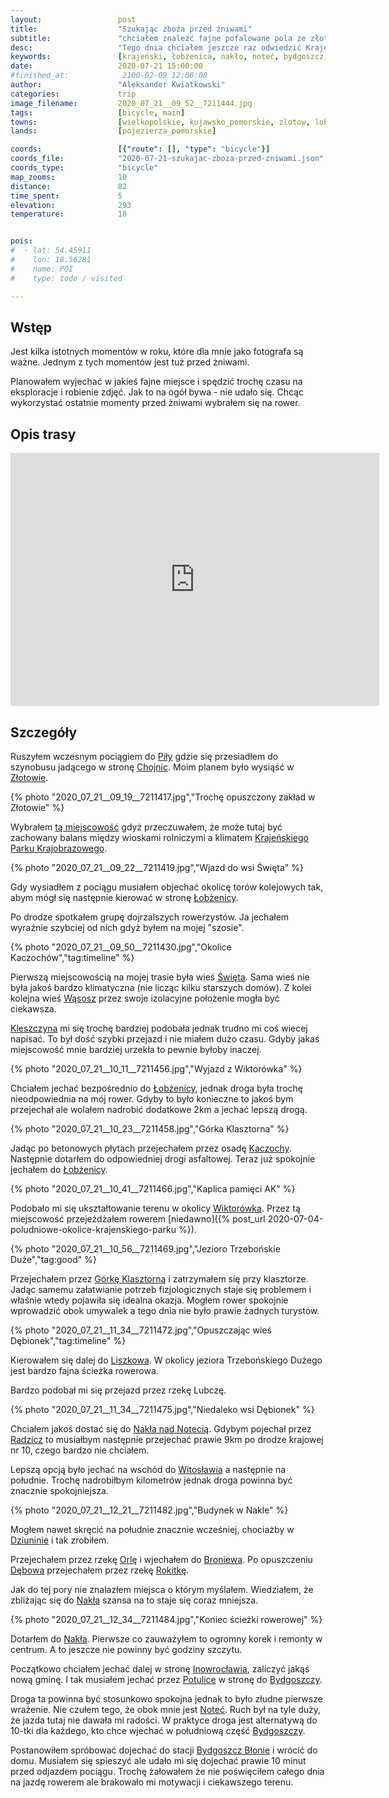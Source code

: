 ```yaml
---
layout:                 post
title:                  "Szukając zboża przed żniwami"
subtitle:               "chciałem znaleźć fajne pofalowane pola ze złotymi zbożami a ostatecznie był to bardzo szybki przejazd"
desc:                   "Tego dnia chciałem jeszcze raz odwiedzić Krajeński Park Krajobrazowy i poszukać ładne, pofalowane pola z idealnie złotym zbożem. Nie licząc kilku zdjęć to mógłbym powiedzieć, że nie udało mi się tego dokonać."
keywords:               [krajeński, łobżenica, nakło, noteć, bydgoszcz, gorzeń, łochowo, dębowo, dziunin, kleszczyna]
date:                   2020-07-21 15:00:00
#finished_at:            2100-02-09 12:00:00
author:                 "Aleksander Kwiatkowski"
categories:             trip
image_filename:         2020_07_21__09_52__7211444.jpg
tags:                   [bicycle, main]
towns:                  [wielkopolskie, kujawsko_pomorskie, zlotow, lobzenica, sadki, naklo_nad_notecia, biale_blota, bydgoszcz]
lands:                  [pojezierza_pomorskie]

coords:                 [{"route": [], "type": "bicycle"}]
coords_file:            "2020-07-21-szukajac-zboza-przed-zniwami.json"
coords_type:            "bicycle"
map_zooms:              10
distance:               82
time_spent:             5
elevation:              293
temperature:            18


pois:
#  - lat: 54.45911
#    lon: 18.56281
#    name: POI
#    type: todo / visited

---
```


[wiki-pila]: https://pl.wikipedia.org/wiki/Pi%C5%82a_(miasto)
[wiki-chojnice]: https://pl.wikipedia.org/wiki/Chojnice
[wiki-zlotow]: https://pl.wikipedia.org/wiki/Z%C5%82ot%C3%B3w
[wiki-lobzenica]: https://pl.wikipedia.org/wiki/%C5%81ob%C5%BCenica
[wiki-swieta]: https://pl.wikipedia.org/wiki/%C5%9Awi%C4%99ta_(wojew%C3%B3dztwo_wielkopolskie)
[wiki-wasosz]: https://pl.wikipedia.org/wiki/W%C4%85sosz_(wojew%C3%B3dztwo_kujawsko-pomorskie)
[wiki-kleszczyna]: https://pl.wikipedia.org/wiki/Kleszczyna
[wiki-kaczochy]: https://pl.wikipedia.org/wiki/Kaczochy
[wiki-wiktorowko]: https://pl.wikipedia.org/wiki/Wiktor%C3%B3wko
[wiki-gorka-klasztorna]: https://pl.wikipedia.org/wiki/G%C3%B3rka_Klasztorna
[wiki-liszkowo]: https://pl.wikipedia.org/wiki/Liszkowo_(powiat_szczecinecki)
[wiki-naklo-nad-notecia]: https://pl.wikipedia.org/wiki/Nak%C5%82o_nad_Noteci%C4%85
[wiki-radzicz]: https://pl.wikipedia.org/wiki/Radzicz_(wojew%C3%B3dztwo_kujawsko-pomorskie)
[wiki-witoslaw]: https://pl.wikipedia.org/wiki/Witos%C5%82aw_(wojew%C3%B3dztwo_kujawsko-pomorskie)
[wiki-dziunin]: https://pl.wikipedia.org/wiki/Dziunin_(wojew%C3%B3dztwo_wielkopolskie)
[wiki-orla-rzeka]: https://pl.wikipedia.org/wiki/Orla_(dop%C5%82yw_%C5%81ob%C5%BConki)
[wiki-debowo]: https://pl.wikipedia.org/wiki/D%C4%99bowo_(powiat_augustowski)
[wiki-rokitka-rzeka]: https://pl.wikipedia.org/wiki/Rokitka_(dop%C5%82yw_Noteci)
[wiki-bydgoszcz]: https://pl.wikipedia.org/wiki/Bydgoszcz
[wiki-potulice]: https://pl.wikipedia.org/wiki/Potulice_(wojew%C3%B3dztwo_kujawsko-pomorskie)
[wiki-krajenski-park]: https://pl.wikipedia.org/wiki/Kraje%C5%84ski_Park_Krajobrazowy
[wiki-broniewo]: https://pl.wikipedia.org/wiki/Broniewo_(powiat_nakielski)
[wiki-inowroclaw]: https://pl.wikipedia.org/wiki/Inowroc%C5%82aw
[wiki-notec]: https://pl.wikipedia.org/wiki/Note%C4%87
[wiki-bydgoszcz-blonie]: https://pl.wikipedia.org/wiki/Bydgoszcz_B%C5%82onie


## Wstęp

Jest kilka istotnych momentów w roku, które dla mnie jako fotografa są ważne.
Jednym z tych momentów jest tuż przed żniwami.

Planowałem wyjechać w jakieś fajne miejsce i spędzić trochę czasu na eksploracje
i robienie zdjęć. Jak to na ogół bywa - nie udało się. Chcąc wykorzystać
ostatnie momenty przed żniwami wybrałem się na rower.

## Opis trasy

<iframe height='405' width='590' frameborder='0' allowtransparency='true' scrolling='no' src='https://www.strava.com/activities/3795162985/embed/d54c23c72cd266eb96ecefae772d38b3e37e3567'></iframe>

## Szczegóły

Ruszyłem wczesnym pociągiem do [Piły][wiki-pila] gdzie się
przesiadłem do szynobusu jadącego w stronę [Chojnic][wiki-chojnice].
Moim planem było wysiąść w [Złotowie][wiki-zlotow].

{% photo "2020_07_21__09_19__7211417.jpg","Trochę opuszczony zakład w Złotowie" %}

Wybrałem [tą miejscowość][wiki-zlotow] gdyż przeczuwałem, że może tutaj
być zachowany balans między wioskami rolniczymi a klimatem
[Krajeńskiego Parku Krajobrazowego][wiki-krajenski-park].

{% photo "2020_07_21__09_22__7211419.jpg","Wjazd do wsi Święta" %}

Gdy wysiadłem z pociągu musiałem objechać okolicę torów kolejowych
tak, abym mógł się następnie kierować w stronę [Łobżenicy][wiki-lobzenica].

Po drodze spotkałem grupę dojrzalszych rowerzystów. Ja jechałem wyraźnie
szybciej od nich gdyż byłem na mojej "szosie".

{% photo "2020_07_21__09_50__7211430.jpg","Okolice Kaczochów","tag:timeline" %}

Pierwszą miejscowością na mojej trasie była wieś [Święta][wiki-swieta]. Sama wieś
nie była jakoś bardzo klimatyczna (nie licząc kilku starszych domów). Z kolei
kolejna wieś [Wąsosz][wiki-wasosz] przez swoje izolacyjne położenie mogła być
ciekawsza.

[Kleszczyna][wiki-kleszczyna] mi się trochę bardziej podobała jednak trudno
mi coś wiecej napisać. To był dość szybki przejazd i nie miałem dużo czasu.
Gdyby jakaś miejscowość mnie bardziej urzekła to pewnie byłoby inaczej.

{% photo "2020_07_21__10_11__7211456.jpg","Wyjazd z Wiktorówka" %}

Chciałem jechać bezpośrednio do [Łobżenicy][wiki-lobzenica], jednak droga była
trochę nieodpowiednia na mój rower. Gdyby to było konieczne to jakoś bym przejechał
ale wolałem nadrobić dodatkowe 2km a jechać lepszą drogą.

{% photo "2020_07_21__10_23__7211458.jpg","Górka Klasztorna" %}

Jadąc po betonowych płytach przejechałem przez osadę [Kaczochy][wiki-kaczochy].
Następnie dotarłem do odpowiedniej drogi asfaltowej.
Teraz już spokojnie jechałem do [Łobżenicy][wiki-lobzenica].

{% photo "2020_07_21__10_41__7211466.jpg","Kaplica pamięci AK" %}

Podobało mi się ukształtowanie terenu w okolicy [Wiktorówka][wiki-wiktorowko].
Przez tą miejscowość przejeżdżałem rowerem
[niedawno]({% post_url 2020-07-04-poludniowe-okolice-krajenskiego-parku %}).

{% photo "2020_07_21__10_56__7211469.jpg","Jezioro Trzebońskie Duże","tag:good" %}

Przejechałem przez [Górkę Klasztorną][wiki-gorka-klasztorna]
i zatrzymałem się przy klasztorze. Jadąc samemu załatwianie potrzeb fizjologicznych
staje się problemem i właśnie wtedy pojawiła się idealna okazja. Mogłem
rower spokojnie wprowadzić obok umywalek a tego dnia nie było prawie
żadnych turystów.

{% photo "2020_07_21__11_34__7211472.jpg","Opuszczając wieś Dębionek","tag:timeline" %}

Kierowałem się dalej do [Liszkowa][wiki-liszkowo].  W okolicy
jeziora Trzebońskiego Dużego jest bardzo fajna ścieżka rowerowa.

Bardzo podobał mi się przejazd przez rzekę Lubczę.

{% photo "2020_07_21__11_34__7211475.jpg","Niedaleko wsi Dębionek" %}

Chciałem jakoś dostać się do [Nakła nad Notecią][wiki-naklo-nad-notecia]. Gdybym
pojechał przez [Radzicz][wiki-radzicz] to musiałbym następnie przejechać prawie
9km po drodze krajowej nr 10, czego bardzo nie chciałem.

Lepszą opcją było jechać na wschód do [Witosławia][wiki-witoslaw]
a następnie na południe. Trochę nadrobiłbym kilometrów jednak
droga powinna być znacznie spokojniejsza.

{% photo "2020_07_21__12_21__7211482.jpg","Budynek w Nakle" %}

Mogłem nawet skręcić na południe znacznie wcześniej, chociażby w
[Dziuninie][wiki-dziunin] i tak zrobiłem.

Przejechałem przez rzekę [Orlę][wiki-orla-rzeka] i wjechałem do
[Broniewa][wiki-broniewo].
Po opuszczeniu [Dębowa][wiki-debowo] przejechałem przez rzekę
[Rokitkę][wiki-rokitka-rzeka].

Jak do tej pory nie znalazłem miejsca o którym myślałem. Wiedziałem, że
zbliżając się do [Nakła][wiki-naklo-nad-notecia] szansa na to staje się
coraz mniejsza.

{% photo "2020_07_21__12_34__7211484.jpg","Koniec ścieżki rowerowej" %}

Dotarłem do [Nakła][wiki-naklo-nad-notecia]. Pierwsze co zauważyłem to
ogromny korek i remonty w centrum. A to jeszcze nie powinny być
godziny szczytu.

Początkowo chciałem jechać dalej w stronę [Inowrocławia][wiki-inowroclaw],
zaliczyć jakąś nową gminę. I tak musiałem jechać
przez [Potulice][wiki-potulice] w stronę do [Bydgoszczy][wiki-bydgoszcz].

Droga ta powinna być stosunkowo spokojna jednak to było złudne pierwsze wrażenie.
Nie czułem tego, że obok mnie jest [Noteć][wiki-notec]. Ruch był
na tyle duży, że jazda tutaj nie dawała mi radości. W praktyce droga
jest alternatywą do 10-tki dla każdego, kto chce wjechać w południową część
[Bydgoszczy][wiki-bydgoszcz].

Postanowiłem spróbować dojechać do stacji [Bydgoszcz Błonie][wiki-bydgoszcz-blonie]
i wrócić do domu. Musiałem się spieszyć ale udało mi się dojechać
prawie 10 minut przed odjazdem pociągu. Trochę
żałowałem że nie poświęciłem całego dnia na jazdę rowerem ale brakowało
mi motywacji i ciekawszego terenu.
